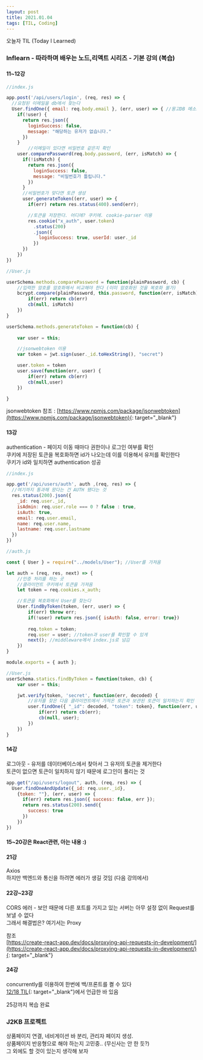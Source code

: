 ```yaml
---
layout: post
title: 2021.01.04
tags: [TIL, Coding]
---
```


오늘자 TIL (Today I Learned)
### Inflearn - 따라하며 배우는 노드,리액트 시리즈 - 기본 강의 (복습)

#### 11~12강

```javascript
//index.js

app.post('/api/users/login', (req, res) => {
  //요청된 이메일을 db에서 찾는다
  User.findOne({ email: req.body.email }, (err, user) => { //몽고DB 메소드
    if(!user) {
      return res.json({
        loginSuccess: false,
        message: "해당하는 유저가 없습니다."
      })
    }
        //이메일이 있다면 비밀번호 같은지 확인
    user.comparePassword(req.body.password, (err, isMatch) => {
      if(!isMatch) {
        return res.json({
          loginSuccess: false,
          message: "비밀번호가 틀립니다."
        })
      }
      //비밀번호가 맞다면 토큰 생성
      user.generateToken((err, user) => {
        if(err) return res.status(400).send(err);

        //토큰을 저장한다. 어디에? 쿠키에. cookie-parser 이용
        res.cookie("x_auth", user.token)
          .status(200)
          .json({
            loginSuccess: true, userId: user._id
          }) 
      })
    })
})
```

```javascript
//User.js

userSchema.methods.comparePassword = function(plainPassword, cb) {
    //입력한 암호를 암호화해서 비교해야 한다 (이미 암호화된 것을 복호화 불가)
    bcrypt.compare(plainPassword, this.password, function(err, isMatch) {
        if(err) return cb(err)
        cb(null, isMatch)
    })
}

userSchema.methods.generateToken = function(cb) {
    
    var user = this;

    //jsonwebtoken 이용
    var token = jwt.sign(user._id.toHexString(), "secret")

    user.token = token
    user.save(function(err, user) {
        if(err) return cb(err)
        cb(null,user)
    })

}
```

jsonwebtoken 참조 : [https://www.npmjs.com/package/jsonwebtoken](https://www.npmjs.com/package/jsonwebtoken){: target="_blank"} 


#### 13강

authentication - 페이지 이동 때마다 권한이나 로그인 여부를 확인  
쿠키에 저장된 토큰을 복호화하면 id가 나오는데 이를 이용해서 유저를 확인한다  
쿠키가 id와 일치하면 authentication 성공

```javascript
//index.js

app.get('/api/users/auth', auth ,(req, res) => {
  //여기까지 통과해 왔다는 건 AUTH 됐다는 것
  res.status(200).json({
    _id: req.user._id,
    isAdmin: req.user.role === 0 ? false : true,
    isAuth: true,
    email: req.user.email,
    name: req.user.name,
    lastname: req.user.lastname
  })
}) 
```

```javascript
//auth.js

const { User } = require("../models/User"); //User를 가져옴

let auth = (req, res, next) => {
    //인증 처리를 하는 곳
    //클라이언트 쿠키에서 토큰을 가져옴
    let token = req.cookies.x_auth;

    //토큰을 복호화해서 User를 찾는다
    User.findByToken(token, (err, user) => {
        if(err) throw err;
        if(!user) return res.json({ isAuth: false, error: true})
        
        req.token = token;
        req.user = user; //token과 user를 확인할 수 있게
        next(); //middleware에서 index.js로 넘김
    })
}

module.exports = { auth };
```

```javascript
//User.js
userSchema.statics.findByToken = function(token, cb) {
    var user = this;

    jwt.verify(token, 'secret', function(err, decoded) {
        //유저를 찾은 다음 클라이언트에서 가져온 토큰과 보관된 토큰이 일치하는지 확인
        user.findOne({ "_id": decoded, "token": token}, function(err, user) {
            if(err) return cb(err);
            cb(null, user);
        })
    })
}
```


#### 14강

로그아웃 - 유저를 데이터베이스에서 찾아서 그 유저의 토큰을 제거한다  
토큰이 없으면 토큰이 일치하지 않기 때문에 로그인이 풀리는 것

```javascript
app.get("/api/users/logout", auth, (req, res) => {
  User.findOneAndUpdate({_id: req.user._id},
    {token: ""}, (err, user) => {
      if(err) return res.json({ success: false, err });
      return res.status(200).send({
        success: true
      })
    })
})
```

#### 15~20강은 React관련, 아는 내용 :)


#### 21강

Axios  
하지만 백엔드와 통신을 하려면 에러가 생길 것임 (다음 강의에서)


#### 22강~23강

CORS 에러 - 보안 때문에 다른 포트를 가지고 있는 서버는 아무 설정 없이 Request를 보낼 수 없다  
그래서 해결법은? 여기서는 Proxy

참조  
[https://create-react-app.dev/docs/proxying-api-requests-in-development/](https://create-react-app.dev/docs/proxying-api-requests-in-development/){: target="_blank"}


#### 24강
concurrently를 이용하여 한번에 백/프론트를 켤 수 있다  
[12/18 TIL](https://hu-lee.github.io/2020-12-18-til/){: target="_blank"}에서 언급한 바 있음



25강까지 복습 완료


### J2KB 프로젝트

상품페이지 연결, 네비게이션 바 분리, 관리자 페이지 생성.  
상품페이지 반응형으로 해야 하는지 고민중.. (무신사는 안 한 듯?)  
그 외에도 할 것이 있는지 생각해 보자